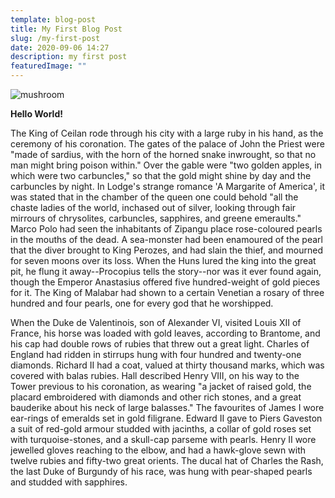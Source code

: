 ```yaml
---
template: blog-post
title: My First Blog Post
slug: /my-first-post
date: 2020-09-06 14:27
description: my first post
featuredImage: ""
---
```



![mushroom](https://res.cloudinary.com/cynthia-teeters/image/upload/c_scale,w_866,x_2409,y_2500/v1601517646/2020Fall/IndianTrace3.jpg)


**Hello World!**

The King of Ceilan rode through his city with a large ruby in his hand, as the ceremony of his coronation. The gates of the palace of John the Priest were "made of sardius, with the horn of the horned snake inwrought, so that no man might bring poison within." Over the gable were "two golden apples, in which were two carbuncles," so that the gold might shine by day and the carbuncles by night. In Lodge's strange romance 'A Margarite of America', it was stated that in the chamber of the queen one could behold "all the chaste ladies of the world, inchased out of silver, looking through fair mirrours of chrysolites, carbuncles, sapphires, and greene emeraults." Marco Polo had seen the inhabitants of Zipangu place rose-coloured pearls in the mouths of the dead. A sea-monster had been enamoured of the pearl that the diver brought to King Perozes, and had slain the thief, and mourned for seven moons over its loss. When the Huns lured the king into the great pit, he flung it away--Procopius tells the story--nor was it ever found again, though the Emperor Anastasius offered five hundred-weight of gold pieces for it. The King of Malabar had shown to a certain Venetian a rosary of three hundred and four pearls, one for every god that he worshipped.

When the Duke de Valentinois, son of Alexander VI, visited Louis XII of France, his horse was loaded with gold leaves, according to Brantome, and his cap had double rows of rubies that threw out a great light. Charles of England had ridden in stirrups hung with four hundred and twenty-one diamonds. Richard II had a coat, valued at thirty thousand marks, which was covered with balas rubies. Hall described Henry VIII, on his way to the Tower previous to his coronation, as wearing "a jacket of raised gold, the placard embroidered with diamonds and other rich stones, and a great bauderike about his neck of large balasses." The favourites of James I wore ear-rings of emeralds set in gold filigrane. Edward II gave to Piers Gaveston a suit of red-gold armour studded with jacinths, a collar of gold roses set with turquoise-stones, and a skull-cap parseme with pearls. Henry II wore jewelled gloves reaching to the elbow, and had a hawk-glove sewn with twelve rubies and fifty-two great orients. The ducal hat of Charles the Rash, the last Duke of Burgundy of his race, was hung with pear-shaped pearls and studded with sapphires.